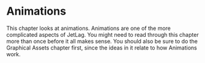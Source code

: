 # Animations

This chapter looks at animations.  Animations are one of the more complicated
aspects of JetLag.  You might need to read through this chapter more than once
before it all makes sense.  You should also be sure to do the Graphical Assets
chapter first, since the ideas in it relate to how Animations work.
